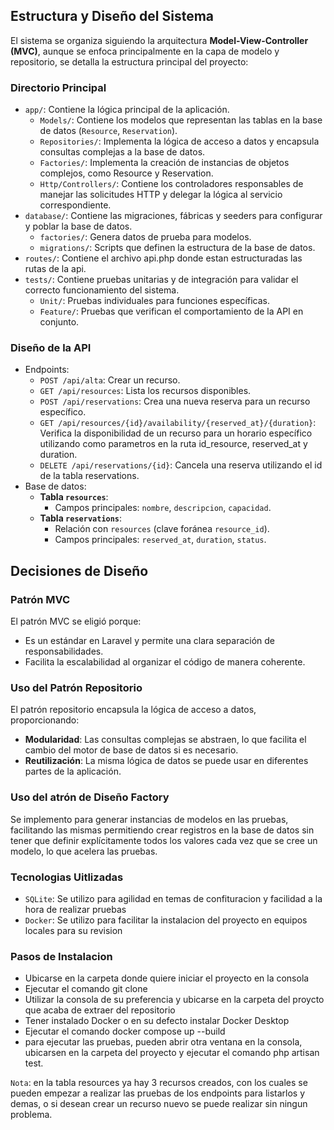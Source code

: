
## **Estructura y Diseño del Sistema**

El sistema se organiza siguiendo la arquitectura **Model-View-Controller (MVC)**, aunque se enfoca principalmente en la capa de modelo y repositorio, se detalla la estructura principal del proyecto:

### **Directorio Principal**
- `app/`: Contiene la lógica principal de la aplicación.
  - `Models/`: Contiene los modelos que representan las tablas en la base de datos (`Resource`, `Reservation`).
  - `Repositories/`: Implementa la lógica de acceso a datos y encapsula consultas complejas a la base de datos.
  - `Factories/`: Implementa la creación de instancias de objetos complejos, como Resource y Reservation.
  - `Http/Controllers/`: Contiene los controladores responsables de manejar las solicitudes HTTP y delegar la      lógica al servicio correspondiente.
- `database/`: Contiene las migraciones, fábricas y seeders para configurar y poblar la base de datos.
  - `factories/`: Genera datos de prueba para modelos.
  - `migrations/`: Scripts que definen la estructura de la base de datos.
- `routes/`: Contiene el archivo api.php donde estan estructuradas las rutas de la api.
- `tests/`: Contiene pruebas unitarias y de integración para validar el correcto funcionamiento del sistema.
  - `Unit/`: Pruebas individuales para funciones específicas.
  - `Feature/`: Pruebas que verifican el comportamiento de la API en conjunto.

### **Diseño de la API**
- Endpoints:
  - `POST /api/alta`: Crear un recurso.
  - `GET /api/resources`: Lista los recursos disponibles.
  - `POST /api/reservations`: Crea una nueva reserva para un recurso específico.
  - `GET /api/resources/{id}/availability/{reserved_at}/{duration}`: Verifica la disponibilidad de un recurso para un horario específico utilizando como parametros en la ruta id_resource, reserved_at y duration.
  - `DELETE /api/reservations/{id}`: Cancela una reserva utilizando el id de la tabla reservations.
- Base de datos:
  - **Tabla `resources`**:
    - Campos principales: `nombre`, `descripcion`, `capacidad`.
  - **Tabla `reservations`**:
    - Relación con `resources` (clave foránea `resource_id`).
    - Campos principales: `reserved_at`, `duration`, `status`.

## **Decisiones de Diseño**

### **Patrón MVC**
El patrón MVC se eligió porque:
- Es un estándar en Laravel y permite una clara separación de responsabilidades.
- Facilita la escalabilidad al organizar el código de manera coherente.

### **Uso del Patrón Repositorio**
El patrón repositorio encapsula la lógica de acceso a datos, proporcionando:
- **Modularidad**: Las consultas complejas se abstraen, lo que facilita el cambio del motor de base de datos si es necesario.
- **Reutilización**: La misma lógica de datos se puede usar en diferentes partes de la aplicación.

### **Uso del atrón de Diseño Factory**
Se implemento para generar instancias de modelos en las pruebas, facilitando las mismas permitiendo crear registros en la base de datos sin tener que definir explícitamente todos los valores cada vez que se cree un modelo, lo que acelera las pruebas.

### **Tecnologias Uitlizadas**
- `SQLite`: Se utilizo para agilidad en temas de confituracion y facilidad a la hora de realizar pruebas
- `Docker`: Se utilizo para facilitar la instalacion del proyecto en equipos locales para su revision

### **Pasos de Instalacion**

- Ubicarse en la carpeta donde quiere iniciar el proyecto en la consola
- Ejecutar el comando git clone
- Utilizar la consola de su preferencia y ubicarse en la carpeta del proycto que acaba de extraer del repositorio
- Tener instalado Docker o en su defecto instalar Docker Desktop
- Ejecutar el comando docker compose up --build
- para ejecutar las pruebas, pueden abrir otra ventana en la consola, ubicarsen en la carpeta del proyecto y ejecutar el comando php artisan test.

`Nota`: en la tabla resources ya hay 3 recursos creados, con los cuales se pueden empezar a realizar las pruebas de los endpoints para listarlos y demas, o si desean crear un recurso nuevo se puede realizar sin ningun problema.



